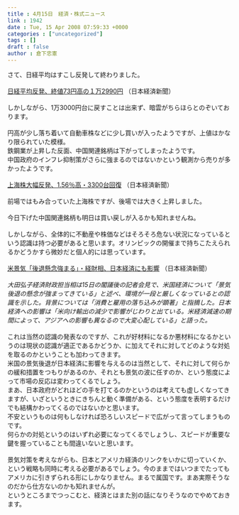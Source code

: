 ```yaml
---
title : 4月15日　経済・株式ニュース
link : 1942
date : Tue, 15 Apr 2008 07:59:33 +0000
categories : ["uncategorized"]
tags : []
draft : false
author : 倉下忠憲
---
```


さて、日経平均はすこし反発して終わりました。<BR><BR><A HREF="http://www.nikkei.co.jp/news/main/20080415NTE2INK0515042008.html" TARGET="_blank">日経平均反発、終値73円高の１万2990円</A> （日本経済新聞）<BR><BR>しかしながら、1万3000円台に戻すことは出来ず、暗雲がちらほらとのぞいております。<BR><BR>円高が少し落ち着いて自動車株などに少し買いが入ったようですが、上値はかなり限られていた模様。<BR>鉄鋼業が上昇した反面、中国関連銘柄は下がってしまったようです。<BR>中国政府のインフレ抑制策がさらに強まるのではないかという観測から売りが多かったようです。<BR><BR><A HREF="http://www.nikkei.co.jp/news/main/20080415AT3L1505Q15042008.html" TARGET="_blank">上海株大幅反発、1.56％高・3300台回復</A> （日本経済新聞）<BR><BR>前場ではもみ合っていた上海株ですが、後場では大きく上昇しました。<BR><BR>今日下げた中国関連銘柄も明日は買い戻しが入るかも知れませんね。<BR><BR>しかしながら、全体的に不動産や株価などはそろそろ危ない状況になっているという認識は持つ必要があると思います。オリンピックの開催まで持ちこたえられるかどうかすら微妙だと個人的には思っています。<BR><BR><A HREF="http://www.nikkei.co.jp/news/main/20080415AT3S1500X15042008.html" TARGET="_blank">米景気「後退懸念強まる」・経財相、日本経済にも影響</A> （日本経済新聞）<BR><BR><I>大田弘子経済財政担当相は15日の閣議後の記者会見で、米国経済について「景気後退の懸念が強まってきている」と述べ、環境が一段と厳しくなっているとの認識を示した。背景については「消費と雇用の落ち込みが顕著」と指摘した。日本経済への影響は「米向け輸出の減少で影響がじわりと出ている。米経済減速の期間によって、アジアへの影響も異なるので大変心配している」と語った。 </I><BR><BR>これは当然の認識の発表なのですが、これが好材料になるか悪材料になるかというのは現状の認識が適正であるかどうか、に加えてそれに対してどのような対処を取るのかということも加わってきます。<BR>米国の景気後退が日本経済に影響を与えるのは当然として、それに対して何らかの緩和措置をつもりがあるのか、それとも景気の波に任すのか、という態度によって市場の反応は変わってくるでしょう。<BR>まあ、日本政府がどれほどの手を打てるのかというのは考えても虚しくなってきますが、いざというときにきちんと動く準備がある、という態度を表明するだけでも結構かわってくるのではないかと思います。<BR>不安というものは何もしなければ恐ろしいスピードで広がって言ってしまうものです。<BR>何らかの対処というのはいずれ必要になってくるでしょうし、スピードが重要な鍵を握っていることも間違いないと思います。<BR><BR>景気対策を考えながらも、日本とアメリカ経済のリンクをいかに切っていくか、という戦略も同時に考える必要があるでしょう。今のままではいつまでたってもアメリカに引きずられる形にしかなりません。まるで属国です。まあ実際そうなのだから仕方ないのかも知れませんが。<BR>というところまでつっこむと、経済とはまた別の話になりそうなのでやめておきます。<BR><BR><br><br>
